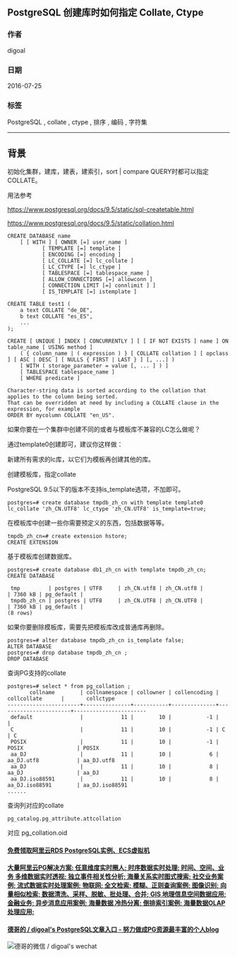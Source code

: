 ## PostgreSQL 创建库时如何指定 Collate, Ctype   
                                                                            
### 作者                                                                                                                         
digoal                                                                       
                                                                              
### 日期                                                                         
2016-07-25                                                                        
                                                                          
### 标签                                                                       
PostgreSQL , collate , ctype , 排序 , 编码 , 字符集    
                                                                            
----                                                                      
                                                                               
## 背景     
初始化集群，建库，建表，建索引，sort | compare QUERY时都可以指定COLLATE。  
  
用法参考  
  
https://www.postgresql.org/docs/9.5/static/sql-createtable.html  
  
https://www.postgresql.org/docs/9.5/static/collation.html  
  
```  
CREATE DATABASE name  
    [ [ WITH ] [ OWNER [=] user_name ]  
           [ TEMPLATE [=] template ]  
           [ ENCODING [=] encoding ]  
           [ LC_COLLATE [=] lc_collate ]  
           [ LC_CTYPE [=] lc_ctype ]  
           [ TABLESPACE [=] tablespace_name ]  
           [ ALLOW_CONNECTIONS [=] allowconn ]  
           [ CONNECTION LIMIT [=] connlimit ] ]  
           [ IS_TEMPLATE [=] istemplate ]  
  
CREATE TABLE test1 (  
    a text COLLATE "de_DE",  
    b text COLLATE "es_ES",  
    ...  
);  
  
CREATE [ UNIQUE ] INDEX [ CONCURRENTLY ] [ [ IF NOT EXISTS ] name ] ON table_name [ USING method ]  
    ( { column_name | ( expression ) } [ COLLATE collation ] [ opclass ] [ ASC | DESC ] [ NULLS { FIRST | LAST } ] [, ...] )  
    [ WITH ( storage_parameter = value [, ... ] ) ]  
    [ TABLESPACE tablespace_name ]  
    [ WHERE predicate ]  
  
Character-string data is sorted according to the collation that applies to the column being sorted.  
That can be overridden at need by including a COLLATE clause in the expression, for example  
ORDER BY mycolumn COLLATE "en_US".  
```  
  
如果你要在一个集群中创建不同的或者与模板库不兼容的LC怎么做呢？  
  
通过template0创建即可，建议你这样做：  
  
新建所有需求的lc库，以它们为模板再创建其他的库。  
  
创建模板库，指定collate  
  
PostgreSQL 9.5以下的版本不支持is_template选项，不加即可。  
  
```  
postgres=# create database tmpdb_zh_cn with template template0 lc_collate 'zh_CN.UTF8' lc_ctype 'zh_CN.UTF8' is_template=true;  
```  
  
在模板库中创建一些你需要预定义的东西，包括数据等等。  
  
```  
tmpdb_zh_cn=# create extension hstore;  
CREATE EXTENSION  
```  
  
基于模板库创建数据库。  
  
```  
postgres=# create database db1_zh_cn with template tmpdb_zh_cn;  
CREATE DATABASE  
  
 tmp         | postgres | UTF8     | zh_CN.utf8 | zh_CN.utf8 |                       | 7360 kB | pg_default |   
 tmpdb_zh_cn | postgres | UTF8     | zh_CN.UTF8 | zh_CN.UTF8 |                       | 7360 kB | pg_default |   
(8 rows)  
```  
  
如果你要删除模板库，需要先把模板库改成普通库再删除。  
  
```  
postgres=# alter database tmpdb_zh_cn is_template false;  
ALTER DATABASE  
postgres=# drop database tmpdb_zh_cn ;  
DROP DATABASE  
```  
  
查询PG支持的collate  
  
```  
postgres=# select * from pg_collation ;  
       collname        | collnamespace | collowner | collencoding |      collcollate      |       collctype         
-----------------------+---------------+-----------+--------------+-----------------------+-----------------------  
 default               |            11 |        10 |           -1 |                       |   
 C                     |            11 |        10 |           -1 | C                     | C  
 POSIX                 |            11 |        10 |           -1 | POSIX                 | POSIX  
 aa_DJ                 |            11 |        10 |            6 | aa_DJ.utf8            | aa_DJ.utf8  
 aa_DJ                 |            11 |        10 |            8 | aa_DJ                 | aa_DJ  
 aa_DJ.iso88591        |            11 |        10 |            8 | aa_DJ.iso88591        | aa_DJ.iso88591  
......  
```  
  
查询列对应的collate  
  
```  
pg_catalog.pg_attribute.attcollation  
```  
  
对应 pg_collation.oid  
  
  
  
  
  
  
  
  
  
  
  
  
  
  
  
  
  
  
  
  
  
  
  
  
  
  
  
  
  
  
  
  
  
  
  
  
  
#### [免费领取阿里云RDS PostgreSQL实例、ECS虚拟机](https://www.aliyun.com/database/postgresqlactivity "57258f76c37864c6e6d23383d05714ea")
  
  
#### [大量阿里云PG解决方案: 任意维度实时圈人; 时序数据实时处理; 时间、空间、业务 多维数据实时透视; 独立事件相关性分析; 海量关系实时图式搜索; 社交业务案例; 流式数据实时处理案例; 物联网; 全文检索; 模糊、正则查询案例; 图像识别; 向量相似检索; 数据清洗、采样、脱敏、批处理、合并; GIS 地理信息空间数据应用; 金融业务; 异步消息应用案例; 海量数据 冷热分离; 倒排索引案例; 海量数据OLAP处理应用;](https://yq.aliyun.com/topic/118 "40cff096e9ed7122c512b35d8561d9c8")
  
  
#### [德哥的 / digoal's PostgreSQL文章入口 - 努力做成PG资源最丰富的个人blog](https://github.com/digoal/blog/blob/master/README.md "22709685feb7cab07d30f30387f0a9ae")
  
  
![德哥的微信 / digoal's wechat](../pic/digoal_weixin.jpg "f7ad92eeba24523fd47a6e1a0e691b59")
  
